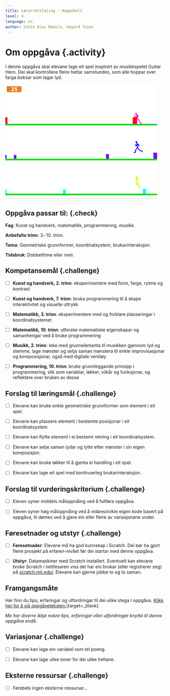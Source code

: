 ```yaml
---
title: Lærarrettleiing - Hoppehelt
level: 4
language: nn
author: Stein Olav Romslo, Vegard Tuset
---
```



# Om oppgåva {.activity}

I denne oppgåva skal elevane lage eit spel inspirert av musikkspelet Guitar
Hero. Dei skal kontrollere fleire heltar samstundes, som alle hoppar over farga
boksar som lagar lyd.

![Illustrasjon av eit ferdig hoppehelt-spel](hoppehelt.png)

## Oppgåva passar til: {.check}

__Fag__: Kunst og handverk, matematikk, programmering, musikk.

__Anbefalte trinn__: 3.-10. trinn.

__Tema__: Geometriske grunnformer, koordinatsystem, brukarinteraksjon.

__Tidsbruk__: Dobbelttime eller meir.

## Kompetansemål {.challenge}

- [ ] __Kunst og handverk, 2. trinn__: eksperimentere med form, farge, rytme og
      kontrast

- [ ] __Kunst og handverk, 7. trinn__: bruka programmering til å skape
      interaktivitet og visuelle uttrykk

- [ ] __Matematikk, 3. trinn__: eksperimentere med og forklare plasseringar i
      koordinatsystemet

- [ ] __Matematikk, 10. trinn__: utforske matematiske eigenskapar og samanhengar
      ved å bruke programmering

- [ ] __Musikk, 2. trinn__: leke med grunnelementa til musikken gjennom lyd og
      stemme, lage mønster og setja saman mønstera til enkle improvisasjonar
      og komposisjonar, også med digitale verktøy

- [ ] __Programmering, 10. trinn__: bruke grunnleggande prinsipp i
      programmering, slik som variablar, løkker, vilkår og funksjonar, og
      reflektere over bruken av desse

## Forslag til læringsmål {.challenge}

- [ ] Elevane kan bruke enkle geometriske grunnformer som element i eit spel.

- [ ] Elevane kan plassere element i bestemte posisjonar i eit koordinatsystem.

- [ ] Elevane kan flytte element i ei bestemt retning i eit koordinatsystem.

- [ ] Elevane kan setje saman lydar og lytte etter mønster i sin eigen
  komposisjon.

- [ ] Elevane kan bruke løkker til å gjenta ei handling i eit spel.

- [ ] Elevane kan lage eit spel med kontinuerleg brukarinteraksjon.

## Forslag til vurderingskriterium {.challenge}

- [ ] Eleven syner middels måloppnåing ved å fullføre oppgåva.

- [ ] Eleven syner høg måloppnåing ved å vidareutvikle eigen kode basert på
  oppgåva, til dømes ved å gjere ein eller fleire av variasjonane under.

## Føresetnader og utstyr {.challenge}

- [ ] __Føresetnader__: Elevane må ha god kunnskap i Scratch. Dei bør ha gjort
  fleire prosjekt på erfaren-nivået før dei startar med denne oppgåva.

- [ ] __Utstyr__: Datamaskiner med Scratch installert. Eventuelt kan elevane
  bruke Scratch i nettlesaren viss dei har ein brukar (eller registrerer seg) på
  [scratch.mit.edu/](https://scratch.mit.edu/). Elevane kan gjerne jobbe to og
  to saman.

## Framgangsmåte

Her finn du tips, erfaringar og utfordringar til dei ulike stega i oppgåva.
[Klikk her for å sjå
oppgåveteksten.](../hoppehelt/hoppehelt_nn.html){target=_blank}

_Me har diverre ikkje nokre tips, erfaringar eller utfordringar knytta til denne
oppgåva endå._

## Variasjonar {.challenge}

- [ ] Elevane kan lage ein variabel som tel poeng.

- [ ] Elevane kan lage ulike toner for dei ulike heltane.

## Eksterne ressursar {.challenge}

- [ ] Førebels ingen eksterne ressursar...
